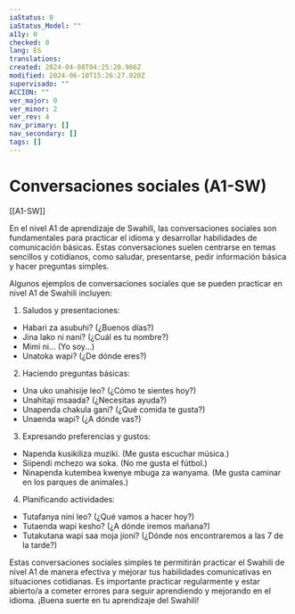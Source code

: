 ```yaml
---
iaStatus: 0
iaStatus_Model: ""
a11y: 0
checked: 0
lang: ES
translations: 
created: 2024-04-08T04:25:20.986Z
modified: 2024-06-10T15:26:27.020Z
supervisado: ""
ACCION: ""
ver_major: 0
ver_minor: 2
ver_rev: 4
nav_primary: []
nav_secondary: []
tags: []
---
```

# Conversaciones sociales (A1-SW)

[[A1-SW]]

En el nivel A1 de aprendizaje de Swahili, las conversaciones sociales son fundamentales para practicar el idioma y desarrollar habilidades de comunicación básicas. Estas conversaciones suelen centrarse en temas sencillos y cotidianos, como saludar, presentarse, pedir información básica y hacer preguntas simples.

Algunos ejemplos de conversaciones sociales que se pueden practicar en nivel A1 de Swahili incluyen:

1. Saludos y presentaciones:
- Habari za asubuhi? (¿Buenos días?)
- Jina lako ni nani? (¿Cuál es tu nombre?)
- Mimi ni... (Yo soy...)
- Unatoka wapi? (¿De dónde eres?)

2. Haciendo preguntas básicas:
- Una uko unahisije leo? (¿Cómo te sientes hoy?)
- Unahitaji msaada? (¿Necesitas ayuda?)
- Unapenda chakula gani? (¿Qué comida te gusta?)
- Unaenda wapi? (¿A dónde vas?)

3. Expresando preferencias y gustos:
- Napenda kusikiliza muziki. (Me gusta escuchar música.)
- Siipendi mchezo wa soka. (No me gusta el fútbol.)
- Ninapenda kutembea kwenye mbuga za wanyama. (Me gusta caminar en los parques de animales.)

4. Planificando actividades:
- Tutafanya nini leo? (¿Qué vamos a hacer hoy?)
- Tutaenda wapi kesho? (¿A dónde iremos mañana?)
- Tutakutana wapi saa moja jioni? (¿Dónde nos encontraremos a las 7 de la tarde?)

Estas conversaciones sociales simples te permitirán practicar el Swahili de nivel A1 de manera efectiva y mejorar tus habilidades comunicativas en situaciones cotidianas. Es importante practicar regularmente y estar abierto/a a cometer errores para seguir aprendiendo y mejorando en el idioma. ¡Buena suerte en tu aprendizaje del Swahili!
